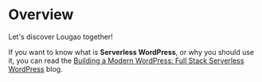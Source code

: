 
# Overview

Let's discover Lougao together! 

If you want to know what is **Serverless WordPress**, or why you should use it, you can read the [Building a Modern WordPress: Full Stack Serverless WordPress](https://www.serverless-wordpress.cloud/2024/02/15/building-a-modern-wordpress-full-stack-serverless-architecture/) blog.

